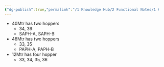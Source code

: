 ```yaml
---
{"dg-publish":true,"permalink":"/1 Knowledge Hub/2 Functional Notes/1 Career Notes/3 TSTPS Kaniha Technical Notes/1 Boiler and Auxillaries/Enargo System/","noteIcon":""}
---
```


- 40Mtr has two hoppers 
	- 34, 36
	- SAPH-A, SAPH-B
- 48Mtr has two hoppers
	- 33, 35
	- PAPH-A, PAPH-B
- 12Mtr has four hopper
	- 33, 34, 35, 36